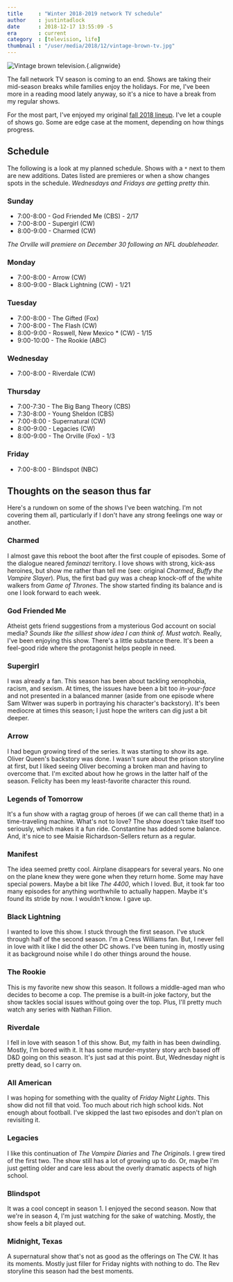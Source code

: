 ```yaml
---
title     : "Winter 2018-2019 network TV schedule"
author    : justintadlock
date      : 2018-12-17 13:55:09 -5
era       : current
category  : [television, life]
thumbnail : "/user/media/2018/12/vintage-brown-tv.jpg"
---
```


![Vintage brown television.](http://justintadlock.com/user/media/2018/12/vintage-brown-tv.jpg){.alignwide}

The fall network TV season is coming to an end.  Shows are taking their mid-season breaks while families enjoy the holidays.  For me, I've been more in a reading mood lately anyway, so it's a nice to have a break from my regular shows.

For the most part, I've enjoyed my original [fall 2018 lineup](http://justintadlock.com/archives/2018/09/24/2018-2019-network-tv-schedule).  I've let a couple of shows go.  Some are edge case at the moment, depending on how things progress.

## Schedule

The following is a look at my planned schedule.  Shows with a `*` next to them are new additions.  Dates listed are premieres or when a show changes spots in the schedule.  _Wednesdays and Fridays are getting pretty thin._

### Sunday

* 7:00-8:00 - God Friended Me (CBS) - 2/17
* 7:00-8:00 - Supergirl (CW)
* 8:00-9:00 - Charmed (CW)

_The Orville will premiere on December 30 following an NFL doubleheader._

### Monday

* 7:00-8:00  - Arrow (CW)
* 8:00-9:00  - Black Lightning (CW) - 1/21

### Tuesday

* 7:00-8:00  - The Gifted (Fox)
* 7:00-8:00  - The Flash (CW)
* 8:00-9:00  - Roswell, New Mexico * (CW) - 1/15
* 9:00-10:00 - The Rookie (ABC)

### Wednesday

* 7:00-8:00 - Riverdale (CW)

### Thursday

* 7:00-7:30 - The Big Bang Theory (CBS)
* 7:30-8:00 - Young Sheldon (CBS)
* 7:00-8:00 - Supernatural (CW)
* 8:00-9:00 - Legacies (CW)
* 8:00-9:00 - The Orville (Fox) - 1/3

### Friday

* 7:00-8:00 - Blindspot (NBC)

## Thoughts on the season thus far

Here's a rundown on some of the shows I've been watching.  I'm not covering them all, particularly if I don't have any strong feelings one way or another.

### Charmed

I almost gave this reboot the boot after the first couple of episodes. Some of the dialogue neared _feminazi_ territory. I love shows with strong, kick-ass heroines, but show me rather than tell me (see: original _Charmed_, _Buffy the Vampire Slayer_). Plus, the first bad guy was a cheap knock-off of the white walkers from _Game of Thrones_. The show started finding its balance and is one I look forward to each week.

### God Friended Me

Atheist gets friend suggestions from a mysterious God account on social media? _Sounds like the silliest show idea I can think of. Must watch._ Really, I've been enjoying this show. There's a little substance there. It's been a feel-good ride where the protagonist helps people in need.

### Supergirl

I was already a fan.  This season has been about tackling xenophobia, racism, and sexism.  At times, the issues have been a bit too _in-your-face_ and not presented in a balanced manner (aside from one episode where Sam Witwer was superb in portraying his character's backstory).  It's been mediocre at times this season; I just hope the writers can dig just a bit deeper.

### Arrow

I had begun growing tired of the series. It was starting to show its age. Oliver Queen's backstory was done. I wasn't sure about the prison storyline at first, but I liked seeing Oliver becoming a broken man and having to overcome that. I'm excited about how he grows in the latter half of the season. Felicity has been my least-favorite character this round.

### Legends of Tomorrow

It's a fun show with a ragtag group of heroes (if we can call theme that) in a time-traveling machine.  What's not to love?  The show doesn't take itself too seriously, which makes it a fun ride.  Constantine has added some balance.  And, it's nice to see Maisie Richardson-Sellers return as a regular.

### Manifest

The idea seemed pretty cool.  Airplane disappears for several years.  No one on the plane knew they were gone when they return home. Some may have special powers.  Maybe a bit like _The 4400_, which I loved.  But, it took far too many episodes for anything worthwhile to actually happen.  Maybe it's found its stride by now.  I wouldn't know.  I gave up.

### Black Lightning

I wanted to love this show.  I stuck through the first season.  I've stuck through half of the second season.  I'm a Cress Williams fan.  But, I never fell in love with it like I did the other DC shows.  I've been tuning in, mostly using it as background noise while I do other things around the house.

### The Rookie

This is my favorite new show this season.  It follows a middle-aged man who decides to become a cop.  The premise is a built-in joke factory, but the show tackles social issues without going over the top.  Plus, I'll pretty much watch any series with Nathan Fillion.

### Riverdale

I fell in love with season 1 of this show.  But, my faith in has been dwindling.  Mostly, I'm bored with it.  It has some murder-mystery story arch based off D&D going on this season.  It's just sad at this point.  But, Wednesday night is pretty dead, so I carry on.

### All American

I was hoping for something with the quality of _Friday Night Lights_. This show did not fill that void.  Too much about rich high school kids.  Not enough about football.  I've skipped the last two episodes and don't plan on revisiting it.

### Legacies

I like this continuation of _The Vampire Diaries_ and _The Originals_.  I grew tired of the first two.  The show still has a lot of growing up to do.  Or, maybe I'm just getting older and care less about the overly dramatic aspects of high school.

### Blindspot

It was a cool concept in season 1.  I enjoyed the second season.  Now that we're in season 4, I'm just watching for the sake of watching.  Mostly, the show feels a bit played out.

### Midnight, Texas

A supernatural show that's not as good as the offerings on The CW.  It has its moments.  Mostly just filler for Friday nights with nothing to do.  The Rev storyline this season had the best moments.
